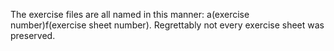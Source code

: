 The exercise files are all named in this manner: a(exercise number)f(exercise sheet number). Regrettably not every exercise sheet was preserved.
